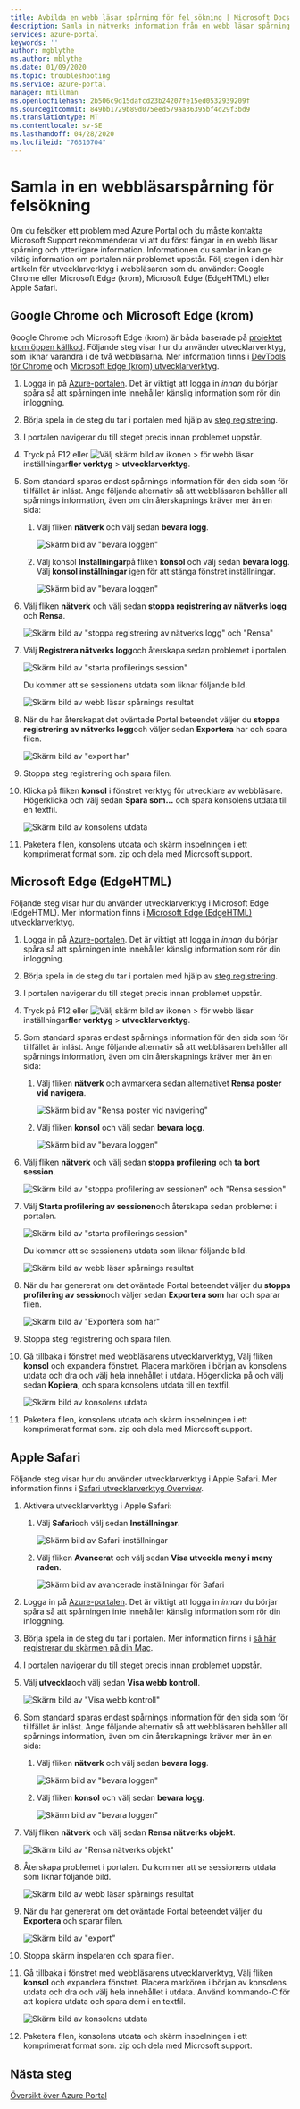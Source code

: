```yaml
---
title: Avbilda en webb läsar spårning för fel sökning | Microsoft Docs
description: Samla in nätverks information från en webb läsar spårning för att felsöka problem med Azure Portal.
services: azure-portal
keywords: ''
author: mgblythe
ms.author: mblythe
ms.date: 01/09/2020
ms.topic: troubleshooting
ms.service: azure-portal
manager: mtillman
ms.openlocfilehash: 2b506c9d15dafcd23b24207fe15ed0532939209f
ms.sourcegitcommit: 849bb1729b89d075eed579aa36395bf4d29f3bd9
ms.translationtype: MT
ms.contentlocale: sv-SE
ms.lasthandoff: 04/28/2020
ms.locfileid: "76310704"
---
```

# <a name="capture-a-browser-trace-for-troubleshooting"></a>Samla in en webbläsarspårning för felsökning

Om du felsöker ett problem med Azure Portal och du måste kontakta Microsoft Support rekommenderar vi att du först fångar in en webb läsar spårning och ytterligare information. Informationen du samlar in kan ge viktig information om portalen när problemet uppstår. Följ stegen i den här artikeln för utvecklarverktyg i webbläsaren som du använder: Google Chrome eller Microsoft Edge (krom), Microsoft Edge (EdgeHTML) eller Apple Safari.

## <a name="google-chrome-and-microsoft-edge-chromium"></a>Google Chrome och Microsoft Edge (krom)

Google Chrome och Microsoft Edge (krom) är båda baserade på [projektet krom öppen källkod](https://www.chromium.org/Home). Följande steg visar hur du använder utvecklarverktyg, som liknar varandra i de två webbläsarna. Mer information finns i [DevTools för Chrome](https://developers.google.com/web/tools/chrome-devtools) och [Microsoft Edge (krom) utvecklarverktyg](/microsoft-edge/devtools-guide-chromium).

1. Logga in på [Azure-portalen](https://portal.azure.com). Det är viktigt att logga in _innan_ du börjar spåra så att spårningen inte innehåller känslig information som rör din inloggning. 

1. Börja spela in de steg du tar i portalen med hjälp av [steg registrering](https://support.microsoft.com/help/22878/windows-10-record-steps).

1. I portalen navigerar du till steget precis innan problemet uppstår.

1. Tryck på F12 eller ![Välj skärm bild av ikonen](media/capture-browser-trace/chromium-icon-settings.png) > för webb läsar inställningar**fler verktyg** > **utvecklarverktyg**.

1. Som standard sparas endast spårnings information för den sida som för tillfället är inläst. Ange följande alternativ så att webbläsaren behåller all spårnings information, även om din återskapnings kräver mer än en sida:

    1. Välj fliken **nätverk** och välj sedan **bevara logg**.

          ![Skärm bild av "bevara loggen"](media/capture-browser-trace/chromium-network-preserve-log.png)

    1. Välj konsol **Inställningar**på fliken **konsol** och välj sedan **bevara logg**. Välj **konsol inställningar** igen för att stänga fönstret inställningar.

          ![Skärm bild av "bevara loggen"](media/capture-browser-trace/chromium-console-preserve-log.png)

1. Välj fliken **nätverk** och välj sedan **stoppa registrering av nätverks logg** och **Rensa**.

    ![Skärm bild av "stoppa registrering av nätverks logg" och "Rensa"](media/capture-browser-trace/chromium-stop-clear-session.png)

1. Välj **Registrera nätverks logg**och återskapa sedan problemet i portalen.

    ![Skärm bild av "starta profilerings session"](media/capture-browser-trace/chromium-start-session.png)

    Du kommer att se sessionens utdata som liknar följande bild.

    ![Skärm bild av webb läsar spårnings resultat](media/capture-browser-trace/chromium-browser-trace-results.png)

1. När du har återskapat det oväntade Portal beteendet väljer du **stoppa registrering av nätverks logg**och väljer sedan **Exportera** har och spara filen.

    ![Skärm bild av "export har"](media/capture-browser-trace/chromium-network-export-har.png)

1. Stoppa steg registrering och spara filen.

1. Klicka på fliken **konsol** i fönstret verktyg för utvecklare av webbläsare. Högerklicka och välj sedan **Spara som...** och spara konsolens utdata till en textfil.

    ![Skärm bild av konsolens utdata](media/capture-browser-trace/chromium-console-select.png)

1. Paketera filen, konsolens utdata och skärm inspelningen i ett komprimerat format som. zip och dela med Microsoft support.

## <a name="microsoft-edge-edgehtml"></a>Microsoft Edge (EdgeHTML)

Följande steg visar hur du använder utvecklarverktyg i Microsoft Edge (EdgeHTML). Mer information finns i [Microsoft Edge (EdgeHTML) utvecklarverktyg](/microsoft-edge/devtools-guide).

1. Logga in på [Azure-portalen](https://portal.azure.com). Det är viktigt att logga in _innan_ du börjar spåra så att spårningen inte innehåller känslig information som rör din inloggning. 

1. Börja spela in de steg du tar i portalen med hjälp av [steg registrering](https://support.microsoft.com/help/22878/windows-10-record-steps).

1. I portalen navigerar du till steget precis innan problemet uppstår.

1. Tryck på F12 eller ![Välj skärm bild av ikonen](media/capture-browser-trace/edge-icon-settings.png) > för webb läsar inställningar**fler verktyg** > **utvecklarverktyg**.

1. Som standard sparas endast spårnings information för den sida som för tillfället är inläst. Ange följande alternativ så att webbläsaren behåller all spårnings information, även om din återskapnings kräver mer än en sida:

    1. Välj fliken **nätverk** och avmarkera sedan alternativet **Rensa poster vid navigera**.

          ![Skärm bild av "Rensa poster vid navigering"](media/capture-browser-trace/edge-network-clear-entries.png)

    1. Välj fliken **konsol** och välj sedan **bevara logg**.

          ![Skärm bild av "bevara loggen"](media/capture-browser-trace/edge-console-preserve-log.png)

1. Välj fliken **nätverk** och välj sedan **stoppa profilering** och **ta bort session**.

    ![Skärm bild av "stoppa profilering av sessionen" och "Rensa session"](media/capture-browser-trace/edge-stop-clear-session.png)

1. Välj **Starta profilering av sessionen**och återskapa sedan problemet i portalen.

    ![Skärm bild av "starta profilerings session"](media/capture-browser-trace/edge-start-session.png)

    Du kommer att se sessionens utdata som liknar följande bild.

    ![Skärm bild av webb läsar spårnings resultat](media/capture-browser-trace/edge-browser-trace-results.png)

1. När du har genererat om det oväntade Portal beteendet väljer du **stoppa profilering av session**och väljer sedan **Exportera som** har och sparar filen.

    ![Skärm bild av "Exportera som har"](media/capture-browser-trace/edge-network-export-har.png)

1. Stoppa steg registrering och spara filen.

1. Gå tillbaka i fönstret med webbläsarens utvecklarverktyg, Välj fliken **konsol** och expandera fönstret. Placera markören i början av konsolens utdata och dra och välj hela innehållet i utdata. Högerklicka på och välj sedan **Kopiera**, och spara konsolens utdata till en textfil.

    ![Skärm bild av konsolens utdata](media/capture-browser-trace/edge-console-select.png)

1. Paketera filen, konsolens utdata och skärm inspelningen i ett komprimerat format som. zip och dela med Microsoft support.

## <a name="apple-safari"></a>Apple Safari

Följande steg visar hur du använder utvecklarverktyg i Apple Safari. Mer information finns i [Safari utvecklarverktyg Overview](https://support.apple.com/guide/safari-developer/safari-developer-tools-overview-dev073038698/11.0/mac).

1. Aktivera utvecklarverktyg i Apple Safari:

    1. Välj **Safari**och välj sedan **Inställningar**.

        ![Skärm bild av Safari-inställningar](media/capture-browser-trace/safari-preferences.png)

    1. Välj fliken **Avancerat** och välj sedan **Visa utveckla meny i meny raden**.

        ![Skärm bild av avancerade inställningar för Safari](media/capture-browser-trace/safari-show-develop-menu.png)

1. Logga in på [Azure-portalen](https://portal.azure.com). Det är viktigt att logga in _innan_ du börjar spåra så att spårningen inte innehåller känslig information som rör din inloggning. 

1. Börja spela in de steg du tar i portalen. Mer information finns i [så här registrerar du skärmen på din Mac](https://support.apple.com/HT208721).

1. I portalen navigerar du till steget precis innan problemet uppstår.

1. Välj **utveckla**och välj sedan **Visa webb kontroll**.

    ![Skärm bild av "Visa webb kontroll"](media/capture-browser-trace/safari-show-web-inspector.png)

1. Som standard sparas endast spårnings information för den sida som för tillfället är inläst. Ange följande alternativ så att webbläsaren behåller all spårnings information, även om din återskapnings kräver mer än en sida:

    1. Välj fliken **nätverk** och välj sedan **bevara logg**.

          ![Skärm bild av "bevara loggen"](media/capture-browser-trace/safari-network-preserve-log.png)

    1. Välj fliken **konsol** och välj sedan **bevara logg**.

          ![Skärm bild av "bevara loggen"](media/capture-browser-trace/safari-console-preserve-log.png)

1. Välj fliken **nätverk** och välj sedan **Rensa nätverks objekt**.

    ![Skärm bild av "Rensa nätverks objekt"](media/capture-browser-trace/safari-clear-session.png)

1. Återskapa problemet i portalen. Du kommer att se sessionens utdata som liknar följande bild.

    ![Skärm bild av webb läsar spårnings resultat](media/capture-browser-trace/safari-browser-trace-results.png)

1. När du har genererat om det oväntade Portal beteendet väljer du **Exportera** och sparar filen.

    ![Skärm bild av "export"](media/capture-browser-trace/safari-network-export-har.png)

1. Stoppa skärm inspelaren och spara filen.

1. Gå tillbaka i fönstret med webbläsarens utvecklarverktyg, Välj fliken **konsol** och expandera fönstret. Placera markören i början av konsolens utdata och dra och välj hela innehållet i utdata. Använd kommando-C för att kopiera utdata och spara dem i en textfil.

    ![Skärm bild av konsolens utdata](media/capture-browser-trace/safari-console-select.png)

1. Paketera filen, konsolens utdata och skärm inspelningen i ett komprimerat format som. zip och dela med Microsoft support.

## <a name="next-steps"></a>Nästa steg

[Översikt över Azure Portal](azure-portal-overview.md)